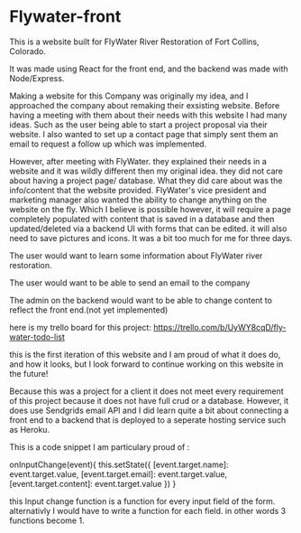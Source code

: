 # Flywater-front

This is a website built for FlyWater River Restoration of Fort Collins, Colorado.

It was made using React for the front end, and the backend was made with Node/Express.

Making a website for this Company was originally my idea, and I approached the company about remaking their exsisting website.
Before having a meeting with them about their needs with this website I had many ideas. Such as the user being able to start a project proposal via their website. I also wanted to set up a contact page that simply sent them an email to request a follow up which was implemented. 
	
However, after meeting with FlyWater. they explained their needs in a website and it was wildly different then my original idea. they did not care about having a project page/ database. What they did care about was the info/content that the website provided. FlyWater's vice president and marketing manager also wanted the ability to change anything on the website on the fly. Which I believe is possible however, it will require a page completely populated with content that is saved in a database and then updated/deleted via a backend UI with forms that can be edited. it will also need to save pictures and icons. It was a bit too much for me for three days.

The user would want to learn some information about FlyWater river restoration. 

The user would want to be able to send an email to the company

The admin on the backend would want to be able to change content to reflect the front end.(not yet implemented)

here is my trello board for this project:
https://trello.com/b/UyWY8cqD/fly-water-todo-list

this is the first iteration of this website and I am proud of what it does do, and how it looks, but I look forward to continue working on this website in the future! 

Because this was a project for a client it does not meet every requirement of this project because it does not have full crud or a database. However, it does use Sendgrids email API and I did learn quite a bit about connecting a front end to a backend that is deployed to a seperate hosting service such as Heroku.

This is a code snippet I am particulary proud of :

onInputChange(event){
		this.setState({
			[event.target.name]: event.target.value,
			[event.target.email]: event.target.value,
			[event.target.content]: event.target.value
		})
	}

this Input change function is a function for every input field of the form. alternativly I would have to write a function for each field. 
in other words 3 functions become 1. 	











